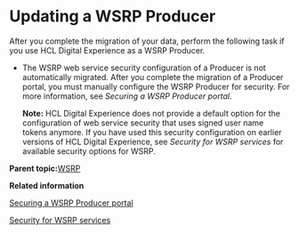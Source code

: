 # Updating a WSRP Producer 

After you complete the migration of your data, perform the following task if you use HCL Digital Experience as a WSRP Producer.

-   The WSRP web service security configuration of a Producer is not automatically migrated. After you complete the migration of a Producer portal, you must manually configure the WSRP Producer for security. For more information, see *Securing a WSRP Producer portal*.

    **Note:** HCL Digital Experience does not provide a default option for the configuration of web service security that uses signed user name tokens anymore. If you have used this security configuration on earlier versions of HCL Digital Experience, see *Security for WSRP services* for available security options for WSRP.


**Parent topic:**[WSRP ](../migrate/mig_post_wsrp.md)

**Related information**  


[Securing a WSRP Producer portal ](../admin-system/wsrpt_prod_prep_sec.md)

[Security for WSRP services ](../admin-system/wsrpc_secy.md)

